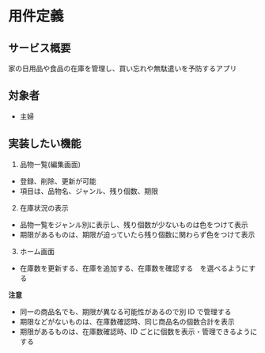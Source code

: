 # 用件定義

## サービス概要

家の日用品や食品の在庫を管理し、買い忘れや無駄遣いを予防するアプリ

## 対象者

- 主婦

## 実装したい機能

1. 品物一覧(編集画面)

- 登録、削除、更新が可能
- 項目は、品物名、ジャンル、残り個数、期限

2. 在庫状況の表示

- 品物一覧をジャンル別に表示し、残り個数が少ないものは色をつけて表示
- 期限があるものは、期限が迫っていたら残り個数に関わらず色をつけて表示

3. ホーム画面

- 在庫数を更新する、在庫を追加する、在庫数を確認する　を選べるようにする

**注意**

- 同一の商品名でも、期限が異なる可能性があるので別 ID で管理する
- 期限などがないものは、在庫数確認時、同じ商品名の個数合計を表示
- 期限があるものは、在庫数確認時、ID ごとに個数を表示・管理できるようにする
